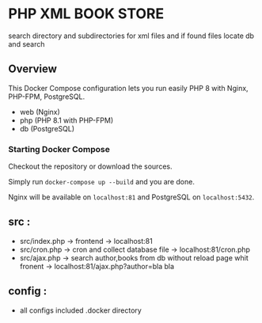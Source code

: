 # PHP XML BOOK STORE

search directory and subdirectories for xml files and if found files locate db and search 


## Overview

This Docker Compose configuration lets you run easily PHP 8 with Nginx, PHP-FPM, PostgreSQL.

* web (Nginx)
* php (PHP 8.1 with PHP-FPM)
* db (PostgreSQL)

### Starting Docker Compose

Checkout the repository or download the sources.

Simply run `docker-compose up --build` and you are done.

Nginx will be available on `localhost:81` and PostgreSQL on `localhost:5432`.

## src  :

* src/index.php -> frontend -> localhost:81
* src/cron.php -> cron and collect database file  -> localhost:81/cron.php
* src/ajax.php -> search author,books from db without reload page whit fronent  -> localhost:81/ajax.php?author=bla bla

## config : 

* all configs included .docker directory
